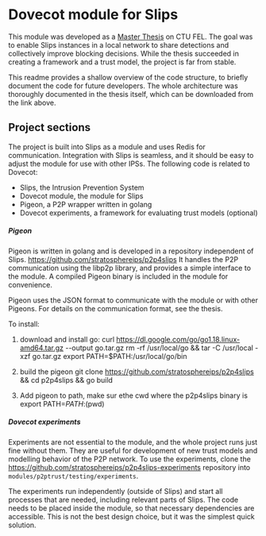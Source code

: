 # Dovecot module for Slips

This module was developed as a [Master Thesis](https://dspace.cvut.cz/handle/10467/90252)
on CTU FEL. The goal was to enable Slips instances in a local network to share
detections and collectively improve blocking decisions. While the thesis succeeded in
creating a framework and a trust model, the project is far from stable.

This readme provides a shallow overview of the code structure, to
briefly document the code for future developers. The whole architecture was
thoroughly documented in the thesis itself, which can be downloaded from the
link above.

## Project sections

The project is built into Slips as a module and uses Redis for communication. Integration with Slips
is seamless, and it should be easy to adjust the module for use with other IPSs. The
following code is related to Dovecot:

 - Slips, the Intrusion Prevention System
 - Dovecot module, the module for Slips
 - Pigeon, a P2P wrapper written in golang
 - Dovecot experiments, a framework for evaluating trust models (optional)


##### Pigeon

Pigeon is written in golang and is developed in a repository independent of Slips.
https://github.com/stratosphereips/p2p4slips
It handles the P2P communication using the libp2p library, and provides a simple interface to the module. A compiled
Pigeon binary is included in the module for convenience.

Pigeon uses the JSON format to communicate with the module or with other Pigeons. For details on the communication
format, see the thesis.


To install:
1. download and install go: 
curl https://dl.google.com/go/go1.18.linux-amd64.tar.gz --output go.tar.gz
rm -rf /usr/local/go && tar -C /usr/local -xzf go.tar.gz 
export PATH=$PATH:/usr/local/go/bin

2. build the pigeon
git clone https://github.com/stratosphereips/p2p4slips && cd p2p4slips && go build

3. Add pigeon to path, make sur ethe cwd where the p2p4slips binary is
export PATH=$PATH:$(pwd)

##### Dovecot experiments

Experiments are not essential to the module, and the whole project runs just fine without them. They are useful for
development of new trust models and modelling behavior of the P2P network. To use the experiments, clone
the https://github.com/stratosphereips/p2p4slips-experiments repository into
`modules/p2ptrust/testing/experiments`.

The experiments run independently (outside of Slips) and start all processes that are needed, including relevant parts
of Slips. The code needs to be placed inside the module, so that necessary dependencies are accessible. This is not the
best design choice, but it was the simplest quick solution.  



